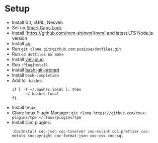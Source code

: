 # Setup

- Install Git, cURL, Neovim
- Set up [Smart Caps Lock](https://gist.github.com/tanyuan/55bca522bf50363ae4573d4bdcf06e2e#gnulinux)
- Install [https://github.com/nvm-sh/nvm](nvm) and latest LTS Node.js version
- Install [ag](https://github.com/ggreer/the_silver_searcher)
- Run `git clone git@github.com:pcaisse/dotfiles.git`
- Run `cd dotfiles && make`
- Install [vim-plug](https://github.com/junegunn/vim-plug)
- Run `:PlugInstall`
- Install [bash-git-prompt](https://github.com/magicmonty/bash-git-prompt)
- Install `bash-completion`
- Add to `.bashrc`:
  ```
  if [ -f ~/.bashrc.local ]; then
      . ~/.bashrc.local
  fi
  ```
- Install tmux
- Clone tmux Plugin Manager: `git clone https://github.com/tmux-plugins/tpm ~/.tmux/plugins/tpm`
- Install Coc plugins:
  ```
  :CocInstall coc-json coc-tsserver coc-eslint coc-prettier coc-metals coc-pyright coc-format-json coc-css coc-sql
  ```
